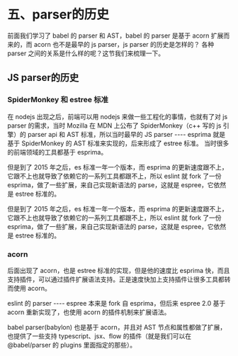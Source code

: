 # 五、parser的历史

前面我们学习了 babel 的 parser 和 AST，babel 的 parser 是基于 acorn 扩展而来的，而 acorn 也不是最早的 js parser，js parser 的历史是怎样的？ 各种 parser 之间的关系是什么样的呢？这节我们来梳理一下。

## JS parser的历史

### SpiderMonkey 和 estree 标准
在 nodejs 出现之后，前端可以用 nodejs 来做一些工程化的事情，也就有了对 js parser 的需求，当时 Mozilla 在 MDN 上公布了 SpiderMonkey（c++ 写的 js 引擎）的 parser api 和 AST 标准，所以当时最早的 JS parser ---- esprima 就是基于 SpiderMonkey 的 AST 标准来实现的，后来形成了 estree 标准。 当时很多的前端领域的工具都基于 esprima。

但是到了 2015 年之后，es 标准一年一个版本，而 esprima 的更新速度跟不上，它跟不上也就导致了依赖它的一系列工具都跟不上，所以 eslint 就 fork 了一份 esprima，做了一些扩展，来自己实现新语法的 parse，这就是 espree，它依然是 estree 标准的。

但是到了 2015 年之后，es 标准一年一个版本，而 esprima 的更新速度跟不上，它跟不上也就导致了依赖它的一系列工具都跟不上，所以 eslint 就 fork 了一份 esprima，做了一些扩展，来自己实现新语法的 parse，这就是 espree，它依然是 estree 标准的。

### acorn

后面出现了 acorn，也是 estree 标准的实现，但是他的速度比 esprima 快，而且支持插件，可以通过插件扩展语法支持。正是速度快加上支持插件让很多工具都转而使用 acorn。

eslint 的 parser ---- espree 本来是 fork 自 esprima，但后来 espree 2.0 基于 acorn 重新实现了，也使用 acorn 的插件机制来扩展语法。

babel parser(babylon) 也是基于 acorn，并且对 AST 节点和属性都做了扩展，也提供了一些支持 typescript、jsx、flow 的插件（就是我们可以在 @babel/parser 的 plugins 里面指定的那些）。